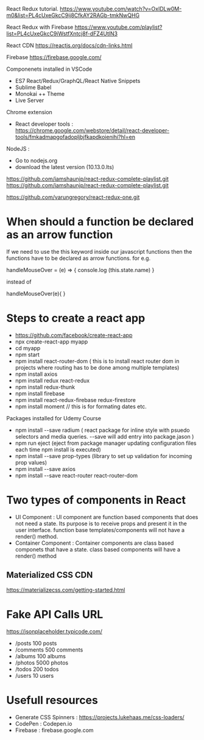 React Redux tutorial.
https://www.youtube.com/watch?v=OxIDLw0M-m0&list=PL4cUxeGkcC9ij8CfkAY2RAGb-tmkNwQHG

React Redux with Firebase
https://www.youtube.com/playlist?list=PL4cUxeGkcC9iWstfXntcj8f-dFZ4UtlN3

React CDN
https://reactjs.org/docs/cdn-links.html

Firebase
https://firebase.google.com/


<script crossorigin src="https://unpkg.com/react@16/umd/react.development.js"></script>
<script crossorigin src="https://unpkg.com/react-dom@16/umd/react-dom.development.js"></script>

<script crossorigin src="https://unpkg.com/react@16/umd/react.production.min.js"></script>
<script crossorigin src="https://unpkg.com/react-dom@16/umd/react-dom.production.min.js"></script>

Componenets installed in VSCode
- ES7 React/Redux/GraphQL/React Native Snippets
- Sublime Babel
- Monokai ++ Theme
- Live Server

Chrome extension
- React developer tools : https://chrome.google.com/webstore/detail/react-developer-tools/fmkadmapgofadopljbjfkapdkoienihi?hl=en

NodeJS :
- Go to nodejs.org
- download the latest version (10.13.0.lts)


https://github.com/iamshaunjp/react-redux-complete-playlist.git
https://github.com/iamshaunjp/react-redux-complete-playlist.git


https://github.com/varungregory/react-redux-one.git


When should a function be declared as an arrow function
=======================================================
If we need to use the this keyword inside our javascript functions then the functions
have to be declared as arrow functions. for e.g.

handleMouseOver = (e) => {
    console.log (this.state.name)
}

instead of 

handleMouseOver(e){
}



Steps to create a react app
===========================
- https://github.com/facebook/create-react-app
- npx create-react-app myapp
- cd myapp
- npm start
- npm install react-router-dom  ( this is to install react router dom in projects where routing has to be done among multiple
  templates)
- npm install axios 
- npm install redux react-redux 
- npm install redux-thunk
- npm install firebase
- npm install react-redux-firebase redux-firestore
- npm install moment // this is for formating dates etc.

Packages installed for Udemy Course
- npm install --save radium 
  ( react package for inline style with psuedo selectors and media queries.  --save will add entry into package.jason )
- npm run eject (eject from package manager updating configuration files each time npm install is executed)
- npm install --save prop-types 
  (library to set up validation for incoming prop values)
- npm install --save axios
- npm install --save react-router react-router-dom

Two types of components in React
================================
- UI Component : UI component are function based components that does not need a state.  Its purpose is to receive props
  and present it in the user interface.  function base templates/components will not have a render() method.
- Container Component  : Container components are class based componets that have a state. class based components will have a render()
  method


Materialized CSS CDN
--------------------
https://materializecss.com/getting-started.html
<link rel="stylesheet" href="https://cdnjs.cloudflare.com/ajax/libs/materialize/1.0.0-rc.2/css/materialize.min.css">    

Fake API Calls URL
==================
https://jsonplaceholder.typicode.com/
- /posts 	100 posts
- /comments 	500 comments
- /albums 	100 albums
- /photos 	5000 photos
- /todos 	200 todos
- /users 	10 users

Usefull resources
=================
- Generate CSS Spinners : https://projects.lukehaas.me/css-loaders/
- CodePen : Codepen.io
- Firebase : firebase.google.com


